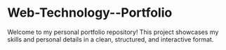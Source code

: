 # Web-Technology--Portfolio
Welcome to my personal portfolio repository! This project showcases my skills and personal details in a clean, structured, and interactive format.
